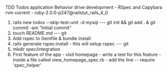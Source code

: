 TDD Todos application
Behavior drive development - RSpec and Capybara
rvm current - ruby-2.0.0-p247@railstut_rails_4_0

1. rails new todos --skip-test-unit -d mysql
    --- git init && git add . & git commit -am "Initial commit"
2. touch README.md
    --- git 
3. Add rspec to Gemfile & bundle install
4. rails generate rspec:install - this will setup rspec
    --- git 
5. mkdir spec/integration
6. First feature of the app - visit homepage - write a test for this feature - inside a file called view_homepage_spec.rb - add the line -- require 'spec_helper'
